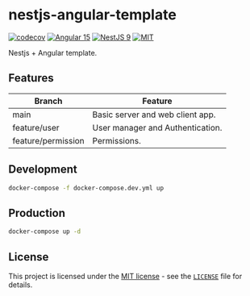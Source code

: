 # nestjs-angular-template

[![codecov](https://codecov.io/gh/wujianguo/nestjs-angular-template/branch/main/graph/badge.svg?token=JbvDW07tsh)](https://codecov.io/gh/wujianguo/nestjs-angular-template)
[![Angular 15](https://img.shields.io/badge/Angular-15-brightgreen)](https://angular.io/)
[![NestJS 9](https://img.shields.io/badge/NestJS-9-brightgreen)](https://nestjs.com/)
[![MIT](https://img.shields.io/packagist/l/doctrine/orm.svg)](LICENSE)

Nestjs + Angular template.

## Features

| Branch              | Feature                            |
| ------------------- | ---------------------------------- |
| main                | Basic server and web client app.   |
| feature/user        | User manager and Authentication.   |
| feature/permission  | Permissions.                       |

## Development

```sh
docker-compose -f docker-compose.dev.yml up
```

## Production

```sh
docker-compose up -d
```


## License

This project is licensed under the [MIT license](https://opensource.org/licenses/MIT) - see the [`LICENSE`](LICENSE) file for details.
